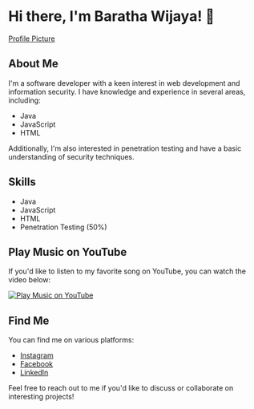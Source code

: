 # Hi there, I'm Baratha Wijaya! 👋

[Profile Picture](https://m.media-amazon.com/images/I/41gOyoREIVL._AC_UF894,1000_QL80_.jpg)

## About Me

I'm a software developer with a keen interest in web development and information security. I have knowledge and experience in several areas, including:

- Java
- JavaScript
- HTML

Additionally, I'm also interested in penetration testing and have a basic understanding of security techniques.

## Skills

- Java
- JavaScript
- HTML
- Penetration Testing (50%)

## Play Music on YouTube

If you'd like to listen to my favorite song on YouTube, you can watch the video below:

[![Play Music on YouTube](https://img.youtube.com/vi/VIDEO_ID/maxresdefault.jpg)](https://www.youtube.com/watch?v=L-kRqBh5VGM)


## Find Me

You can find me on various platforms:

- [Instagram](https://www.instagram.com/barathawijaya3/)
- [Facebook](https://www.facebook.com/barata.wka)
- [LinkedIn](https://id.linkedin.com/barathaw)

Feel free to reach out to me if you'd like to discuss or collaborate on interesting projects!
